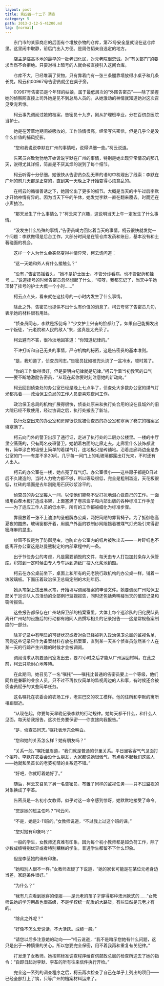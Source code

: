 ```yaml
---
layout: post
title: 第四百一十二节 调查
category: 5
path: 2013-2-12-5-41200.md
tag: [normal]
---
```


　　东门市的某家商店的后面有个堆放杂物的仓库，第72号安全屋就设在这仓库里。这里闹中取静，前后门出入方便。是周伯韬亲自选定的地方。

　　店主是临高本地的最早的一批老归化民，对元老院很忠诚。对“有关部门”的要求当然不会拒绝。只要对得上暗号的人就会被直接引入这间仓库。

　　仓库不大，已经堆满了货物，只有靠着门有一张三条腿靠墙放得小桌子和几条长凳。柯云和00967号告密员就坐在桌子旁。

　　00967号告密员是个年轻的姑娘，属于最低层次的“外围告密员”——除了掌握她的侦察网直接上司外她是见不到总局人员的。从她激动的神情就知道她对这次召见受宠若惊。

　　柯云事先调阅过她的档案，告密员十九岁，刚从护理班毕业，分在百仞总医院当护士。

　　她是在芳草地期间被吸收的。工作热情很高，经常写告密信，但是几乎全是没什么价值的捕风捉影。

　　“您和我说说李默在广州的事情吧，说得详细一些。”柯云说道。

　　告密员兴致勃勃地开始诉说李默在广州的事情，特别是她出现异常情况的那几天，说得尤其详细，简直是不厌其烦的说到了每个细节。

　　柯云听得十分仔细，她很快从告密员杂乱无章的语句中梳理出了线索：李默在广州的前几天都是正常的，直到某一天晚上才开始变得心烦意乱的。

　　在柯云的循循善诱之下，她回忆出了更多的细节。大概是当天的中午过后李默才开始神情有异的。因为当天下午的午休，她发觉李默一直在翻来覆去。时而还在小声抽泣。

　　“那天发生了什么事情么？”柯云来了兴趣，这说明当天上午一定发生了什么事情。

　　“没发生什么特殊的事情，”告密员竭力回忆着当天的事情，柯云很快就发觉一个问题：李默做得是后台工作，大部分时间是在管仓库发药和账目，基本没有和土著碰面的机会。

　　这样一个人为什么会突然变得神情异常，柯云询问道：

　　“这一天她和外人有什么接触么？”

　　“没有，”告密员摇着头，“她不是护士医士，不管分诊看病，也不管配药和挂号……”说道挂号的时候告密员忽然想起了什么，“哎呀，我都忘记了，当天中午她顶替了挂号的护士大概一个小时……”

　　柯云点点头，看来就在这挂号的一小时内发生了什么事情。

　　除此之外，告密员也提供不出什么有价值的消息了。柯云夸奖了告密员几句，表示她的材料很有用处。

　　“侦查员同志，李默是叛徒吗？”少女护士兴奋的脸都红了。如果自己能揭发出一个叛徒，“元老院和人民的敌人”来，这真是太光荣了。

　　柯云避而不答，很冷淡地回答道：“你知道纪律的。”

　　不许打听和自己无关的事情，严守机构的秘密，这是告密员的基本准则。

　　“是，我知道了，侦查员同志。”告密员犹如被兜头浇了一盆冷水，顿时蔫了。

　　“你的工作做得很好，但是要明白纪律就是纪律。”柯云学着当初教官的口气——要不断地激励告密员，“从现在起你要时刻注意她的新动向。”

　　柯云回到侦查处的办公室已经是晚上七点半了，侦查处大多数办公室的煤气灯光都亮着——政治保卫总局的工作人员更喜欢夜间工作。

　　政治保卫总局的机构扩展得很快，侦查处原来和执行处合用的设在县城外的旧大院已经不敷使用，经过协调之后，执行处搬去了新址。

　　执行处空出来的办公室和房屋很快就被侦查员的办公室和塞满了卷宗的档案室填塞满了。

　　柯云向门外的警卫出示了通行证，走进了执行处的二层办公楼里。一楼的中厅里空荡荡的，只有两名夜班警卫。她朝着右面的走廊走去。走廊里什么装饰都没有，简单涂白的墙壁上简单的着煤气灯，连地板只是砖铺地。沿着走廊两边全是办公室的门——有差不多20间。几乎每一间门上的毛玻璃都露出灯光来，不时还有人出入。

　　柯云的办公室在一楼，她点亮了煤气灯。办公室很小——这些房子都是D日过后不久建造的，当时人力物力都不够，所以等级很低，完全是粗制滥造，天花板很低，红砖的墙面是去年刚刚用石灰砂浆涂平的。

　　侦查员的办公室每人一间，以便他们能够不受打扰地潜心做自己的工作。一面墙用白茬木板打造成书架，上面塞满了卷宗盒子和内部出版的各种标准工作手册——为了适应工作人员的低水平，所有的工作都被细化为标准步骤。

　　靠窗放着一张不上油漆的圣船牌办公桌，两把简陋的靠背椅子。为了抵御临高夏夜的酷热，玻璃窗都开着，用窗户外面的铁制纱网阻挡着被煤气灯光吸引来得密密麻麻的昆虫。

　　纱窗不仅是为了防御昆虫，也防止办公室内的纸片被吹出去——一片碎纸也不能离开办公室这是赵曼熊制定的内部章程中的一条。

　　出于节俭办公的考虑，凡是需要销毁的文件，每天由专人打包加封条存入保管库。积攒到一定时候由专人专车运到造纸厂投入化浆池销毁。

　　柯云在办公桌前坐下，桌面上和所有的元老院行政机构的办公桌一样，铺着一块玻璃板。下面压着政治保卫总局定制的木刻年历、

　　她从笔架上拔出蘸水笔，开始填写调阅档案的申请文件。她要调阅广州站保卫部关于巡诊队人员活动的全部例行监视报告，同时还包括紫明楼当天的值班记录和窃听报告。

　　这些报告都保存在广州站保卫部的档案室里，大体上每个巡诊队的归化民队员离开广州站的设施后的行动都有陪同人员撰写相关的记录报告——这是常规备案制度的一部分。

　　除非记录中有明显的可疑状况或者对象已经被列入政治保卫总局的监视名单，否则这些记录只作为备案材料存放在档案室，直到某一天某个侦查员忽然某个人在某一天的行踪产生兴趣的时候才会被调阅。

　　调阅请求从机要通讯室发出去，要72小时之后才能从广州运回材料。在此之前，柯云只能耐心地等待。

　　在此期间，她召见了一名“嘱托”——嘱托比普通的告密员要上一个等级，他们同样是兼职的业余人员，只不过不再仅仅简单的监视周边的人和事，有时候还会被侦查员赋予的某些简单任务。

　　这名嘱托在农委会的农场工作，老实巴交的农工模样。他的住所和李默的寓所相距很近。

　　“从现在起，你要每天早晚记录李默的行动规律。她每天都干什么，和什么人见面。每天给我报告。这次任务要保密——你直接向我报告。”

　　“是，侦查员同志。”嘱托表示完全明白。

　　“您和她的关系怎么样？她有朋友吗？”

　　“关系一般。”嘱托皱眉道，“我们就是普通的邻里关系。平日里客客气气见面打个招呼。李默在农委会没什么朋友，大家都说她很傲气，有点看不起我们这些人——她就和吴首长的老婆初晴的关系还不错。”

　　“好吧，你就盯着她好了。”

　　随后，柯云又召见了另一名告密员，布置了同样的监视任务——只不过监视的对象换成了李荃。

　　告密员是一名初小女教师，似乎对这一命令感到惊讶，她默默地接受了命令。

　　“您是她的班主任吗？”柯云问。

　　“不是，她是2-11班的。”女教师说道，“不过我上过这个班的课。”

　　“您对她有印象吗？”

　　一般的学生，女教师还真难有印象，因为每个初小教师都是超负荷工作，除了少数成绩特别优异或者特别糟糕的学生，普通学生都留不下什么印象。

　　但是李荃她的确有印象。

　　“她和别人很不一样。”女教师迟疑了下说道，“她的家长可能是在某位元老身边当差，家庭条件很好。”

　　“为什么？”

　　“我有几次看到她穿的便服——是元老的孩子才穿得那种澳洲款式的……”女教师说她的学习用品也很高级，不是学校统一配发的大路货，有些显然是元老才有的。

　　“除此之外呢？”

　　“好像不怎么爱说话，不大活跃。成绩一般。”

　　“请您以后多注意她的动向——”柯云说道，“我不是暗示您她有什么问题，这只是出于一种慎重的关心。所以您要完全保密，用不着我再和重复有关纪律。”

　　打发走了女教师。她按照标准调查程序给百仞邮政总局的检查所送去了她的指令：“自即日起对李默、李荃的所有往来信件执行开检。”

　　完全这一系列的调查程序之后，柯云再次检查了自己在单子上列出的项目——已经全部打上了钩，只等广州的档案材料运来了。
